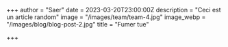 +++
author = "Saer"
date = 2023-03-20T23:00:00Z
description = "Ceci est un article random"
image = "/images/team/team-4.jpg"
image_webp = "/images/blog/blog-post-2.jpg"
title = "Fumer tue"

+++
